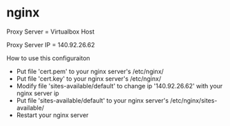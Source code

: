 # nginx

Proxy Server = Virtualbox Host

Proxy Server IP = 140.92.26.62

How to use this configuraiton
- Put file 'cert.pem' to your nginx server's /etc/nginx/
- Put file 'cert.key' to your nginx server's /etc/nginx/
- Modify file 'sites-available/default' to change ip '140.92.26.62' with your nginx server ip
- Put file 'sites-available/default' to your nginx server's /etc/nginx/sites-available/
- Restart your nginx server
